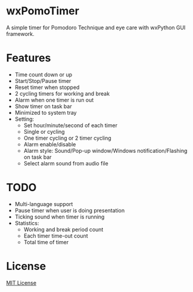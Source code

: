 # wxPomoTimer
A simple timer for Pomodoro Technique and eye care with wxPython GUI framework.

# Features
- Time count down or up
- Start/Stop/Pause timer
- Reset timer when stopped
- 2 cycling timers for working and break
- Alarm when one timer is run out
- Show timer on task bar
- Minimized to system tray
- Setting:
   * Set hour/minute/second of each timer
   * Single or cycling
   * One timer cycling or 2 timer cycling
   * Alarm enable/disable
   * Alarm style: Sound/Pop-up window/Windows notification/Flashing on task bar
   * Select alarm sound from audio file

# TODO
- Multi-language support
- Pause timer when user is doing presentation
- Ticking sound when timer is running
- Statistics:
   * Working and break period count
   * Each timer time-out count
   * Total time of timer

# License
[MIT License](https://choosealicense.com/licenses/mit/)

